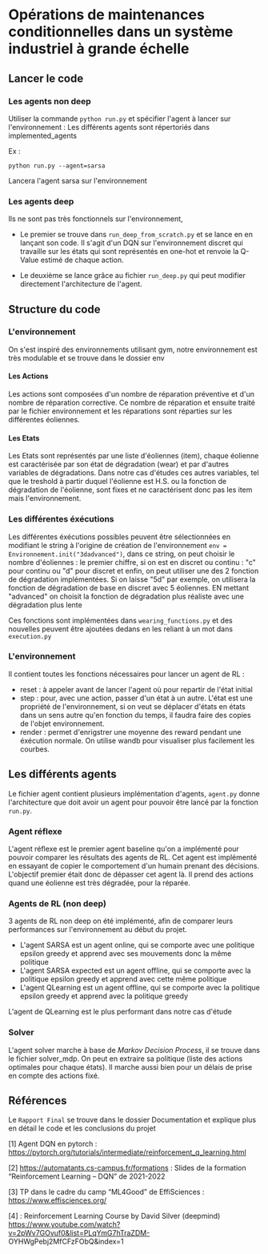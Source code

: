 # Opérations de maintenances conditionnelles dans un système industriel à grande échelle

## Lancer le code
### Les agents non deep

Utiliser la commande `python run.py` et spécifier l'agent à lancer sur l'environnement :
Les différents agents sont répertoriés dans implemented_agents

Ex :
```
python run.py --agent=sarsa
```
Lancera l'agent sarsa sur l'environnement

### Les agents deep

Ils ne sont pas très fonctionnels sur l'environnement, 
- Le premier se trouve dans `run_deep_from_scratch.py` et se lance en en lançant son code. Il s'agit d'un DQN sur l'environnement discret qui travaille sur les états qui sont représentés en one-hot et renvoie la Q-Value estimé de chaque action.

- Le deuxième se lance grâce au fichier `run_deep.py` qui peut modifier directement l'architecture de l'agent.


## Structure du code

### L'environnement
On s'est inspiré des environnements utilisant gym, notre environnement est très modulable et se trouve dans le dossier env

#### Les Actions

Les actions sont composées d'un nombre de réparation préventive et d'un nombre de réparation corrective. Ce nombre de réparation et ensuite traité par le fichier environnement et les réparations sont réparties sur les différentes éoliennes.

#### Les Etats 

Les Etats sont représentés par une liste d'éoliennes (item), chaque éolienne est caractérisée par son état de dégradation (wear) et par d'autres variables de dégradations. Dans notre cas d'études ces autres variables, tel que le treshold à partir duquel l'éolienne est H.S. ou la fonction de dégradation de l'éolienne, sont fixes et ne caractérisent donc pas les item mais l'environnement.

### Les différentes éxécutions

Les différentes éxécutions possibles peuvent être sélectionnées en modifiant le string à l'origine de création de l'environnement `env = Environnement.init("3dadvanced")`, dans ce string, on peut choisir le nombre d'éoliennes : le premier chiffre, si on est en discret ou continu : "c" pour continu ou "d" pour discret et enfin, on peut utiliser une des 2 fonction de dégradation implémentées. Si on laisse "5d" par exemple, on utilisera la fonction de dégradation de base en discret avec 5 éoliennes. EN mettant "advanced" on choisit la fonction de dégradation plus réaliste avec une dégradation plus lente

Ces fonctions sont implémentées dans `wearing_functions.py` et des nouvelles peuvent être ajoutées dedans en les reliant à un mot dans `execution.py`

### L'environnement 

Il contient toutes les fonctions nécessaires pour lancer un agent de RL :
- reset : à appeler avant de lancer l'agent où pour repartir de l'état initial
- step : pour, avec une action, passer d'un état à un autre. L'état est une propriété de l'environnement, si on veut se déplacer d'états en états dans un sens autre qu'en fonction du temps, il faudra faire des copies de l'objet environnement.
- render : permet d'enrigstrer une moyenne des reward pendant une éxécution normale. On utilise wandb pour visualiser plus facilement les courbes. 


## Les différents agents

Le fichier agent contient plusieurs implémentation d'agents, `agent.py` donne l'architecture que doit avoir un agent pour pouvoir être lancé par la fonction `run.py`. 

### Agent réflexe
L'agent réflexe est le premier agent baseline qu'on a implémenté pour pouvoir comparer les résultats des agents de RL. Cet agent est implémenté en essayant de copier le comportement d'un humain prenant des décisions. L'objectif premier était donc de dépasser cet agent là. Il prend des actions quand une éolienne est très dégradée, pour la réparée.

### Agents de RL (non deep)
3 agents de RL non deep on été implémenté, afin de comparer leurs performances sur l'environnement au début du projet.
- L'agent SARSA est un agent online, qui se comporte avec une politique epsilon greedy et apprend avec ses mouvements donc la même politique
- L'agent SARSA expected est un agent offline, qui se comporte avec la politique epsilon greedy et apprend avec cette même politique
- L'agent QLearning est un agent offline, qui se comporte avec la politique epsilon greedy et apprend avec la politique greedy

L'agent de QLearning est le plus performant dans notre cas d'étude 

### Solver

L'agent solver marche à base de *Markov Decision Process*, il se trouve dans le fichier solver_mdp. On peut en extraire sa politique (liste des actions optimales pour chaque états). Il marche aussi bien pour un délais de prise en compte des actions fixé.


## Références

Le `Rapport Final` se trouve dans le dossier Documentation et explique plus en détail le code et les conclusions du projet

[1] Agent DQN en pytorch : https://pytorch.org/tutorials/intermediate/reinforcement_q_learning.html

[2] https://automatants.cs-campus.fr/formations : Slides de la formation “Reinforcement
Learning – DQN” de 2021-2022

[3] TP dans le cadre du camp “ML4Good” de EffiSciences : https://www.effisciences.org/

[4] : Reinforcement Learning Course by David Silver (deepmind)
https://www.youtube.com/watch?v=2pWv7GOvuf0&list=PLqYmG7hTraZDM-
OYHWgPebj2MfCFzFObQ&index=1